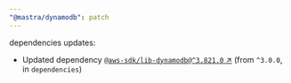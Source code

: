 ```yaml
---
"@mastra/dynamodb": patch
---
```

dependencies updates:
  - Updated dependency [`@aws-sdk/lib-dynamodb@^3.821.0` ↗︎](https://www.npmjs.com/package/@aws-sdk/lib-dynamodb/v/3.821.0) (from `^3.0.0`, in `dependencies`)
